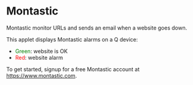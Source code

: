 # Montastic

Montastic monitor URLs and sends an email when a website goes down.

This applet displays Montastic alarms on a Q device:

- <span style="color:green">Green</span>: website is OK
- <span style="color:red">Red</span>: website alarm

To get started, signup for a free Montastic account at <https://www.montastic.com>.
